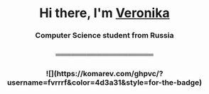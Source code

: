 <h1 align="center">Hi there, I'm <a href="https://github.com/fvrrrf" target="_blank">Veronika</a>
<h3 align="center">Computer Science student from Russia</a>
  
<h3 align="center">═══════════════════</a>
  
<h3 align="center">![](https://komarev.com/ghpvc/?username=fvrrrf&color=4d3a31&style=for-the-badge)</a>
